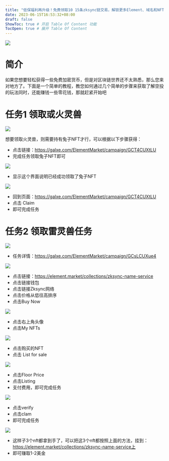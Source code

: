 ```yaml
---
title: "低保福利再升级！免费领取10 15条zksync链交易，解锁更多Element、域名和NFT交互，额外赚取1 2U，白嫖党的强势反击！"
date: 2023-06-15T16:53:32+08:00
draft: false
ShowToc: true # 开启 Table Of Content 功能
TocOpen: true # 展开 Table Of Content
---
```


![](https://raw.githubusercontent.com/Logic-web3/airdrop/main/content/post/images/zksync%20AirDrop.png)

# 简介

如果您想要轻松获得一些免费加密货币，但是对区块链世界还不太熟悉，那么您来对地方了。下面是一个简单的教程，教您如何通过几个简单的步骤来获取了解空投的玩法同时，还能赚钱一些零花钱，那就赶紧开始吧

# 任务1 领取或火灵兽

![](https://raw.githubusercontent.com/Logic-web3/airdrop/main/content/post/images/Zksync%20AirDrop%203.png)

想要领取火灵兽，则需要持有兔子NFT才行，可以根据以下步骤获得：
- 点击链接：https://galxe.com/ElementMarket/campaign/GCT4CUXtLU
- 完成任务领取兔子NFT即可
  
![](https://raw.githubusercontent.com/Logic-web3/airdrop/main/content/post/images/Zksync%20AirDrop%202.png)

- 显示这个界面说明已经成功领取了兔子NFT

![](https://raw.githubusercontent.com/Logic-web3/airdrop/main/content/post/images/Zksync%20AirDrop%204.png)

- 回到页面：https://galxe.com/ElementMarket/campaign/GCT4CUXtLU
- 点击 Claim
- 即可完成任务
  
# 任务2 领取雷灵兽任务

![](https://raw.githubusercontent.com/Logic-web3/airdrop/main/content/post/images/Zksync%20AirDrop%205.png)

- 任务详情：https://galxe.com/ElementMarket/campaign/GCsLCUXue4

![](https://raw.githubusercontent.com/Logic-web3/airdrop/main/content/post/images/Zksync%20AirDrop%206.png)

- 点击链接：https://element.market/collections/zksync-name-service
- 点击链接钱包
- 点击链接Zksync网络
- 点击价格从低往高排序
- 点击Buy Now

![](https://raw.githubusercontent.com/Logic-web3/airdrop/main/content/post/images/zksync%20airdrop%207.png)

- 点击右上角头像
- 点击My NFTs

![](https://raw.githubusercontent.com/Logic-web3/airdrop/main/content/post/images/Zksync%20AirDrop%208.png)
- 点击购买的NFT
- 点击 List for sale

![](https://raw.githubusercontent.com/Logic-web3/airdrop/main/content/post/images/Zksync%20AirDrop%209.png)
- 点击Floor Price
- 点击Listing
- 支付费用，即可完成任务
  
![](https://raw.githubusercontent.com/Logic-web3/airdrop/main/content/post/images/Zksync%20AirDrop%2010.png)
- 点击verify
- 点击clam
- 即可完成任务

![](https://raw.githubusercontent.com/Logic-web3/airdrop/main/content/post/images/Zksync%20AirDrop%2011.png)

- 这样子3个nft都拿到手了，可以把这3个nft都按照上面的方法，挂到：https://element.market/collections/zksync-name-service上
- 即可赚取1-2美金
